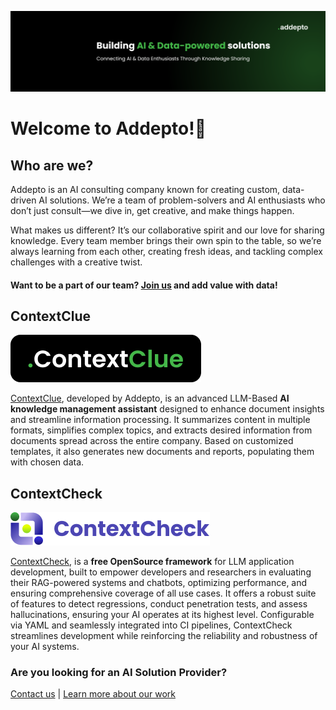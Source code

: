 ![image](github_banner_community.png)

# Welcome to Addepto\!🚀



## Who are we?

Addepto is an AI consulting company known for creating custom, data-driven AI solutions. We’re a team of problem-solvers and AI enthusiasts who don’t just consult—we dive in, get creative, and make things happen.

What makes us different? It’s our collaborative spirit and our love for sharing knowledge. Every team member brings their own spin to the table, so we’re always learning from each other, creating fresh ideas, and tackling complex challenges with a creative twist.

#### Want to be a part of our team? [Join us](https://addepto.com/career/) and add value with data\! 

## ContextClue 
![image](contextclue_logo.png)

[ContextClue](https://context-clue.com/), developed by Addepto, is an advanced LLM-Based **AI knowledge management assistant** designed to enhance document insights and streamline information processing. It summarizes content in multiple formats, simplifies complex topics, and extracts desired information from documents spread across the entire company. Based on customized templates, it also generates new documents and reports, populating them with chosen data.

## ContextCheck
![image](contextcheck_logo_violet.png)

[ContextCheck](https://github.com/Addepto/contextcheck), is a **free OpenSource framework** for LLM application development, built to empower developers and researchers in evaluating their RAG-powered systems and chatbots, optimizing performance, and ensuring comprehensive coverage of all use cases. It offers a robust suite of features to detect regressions, conduct penetration tests, and assess hallucinations, ensuring your AI operates at its highest level. Configurable via YAML and seamlessly integrated into CI pipelines, ContextCheck streamlines development while reinforcing the reliability and robustness of your AI systems.

### Are you looking for an AI Solution Provider?

[Contact us](https://addepto.com/contact/) | [Learn more about our work](https://addepto.com/case-studies/) 
